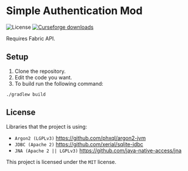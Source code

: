 # Simple Authentication Mod

![License](https://img.shields.io/badge/License-MIT-brightgreen)
[![Curseforge downloads](http://cf.way2muchnoise.eu/full_simpleauth_downloads.svg)](https://www.curseforge.com/minecraft/mc-mods/simpleauth)

Requires Fabric API.

## Setup

1. Clone the repository.
2. Edit the code you want.
3. To build run the following command:

```
./gradlew build
```

## License
Libraries that the project is using:
- `Argon2 (LGPLv3)` https://github.com/phxql/argon2-jvm
- `JDBC (Apache 2)` https://github.com/xerial/sqlite-jdbc
- `JNA (Apache 2 || LGPLv3)` https://github.com/java-native-access/jna

This project is licensed under the `MIT` license.

